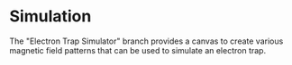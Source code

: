 # Simulation

The "Electron Trap Simulator" branch provides a canvas to create various magnetic field patterns that can be used to simulate an electron trap.
